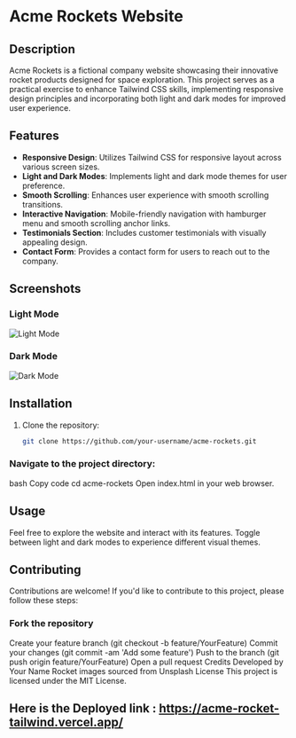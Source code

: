 # Acme Rockets Website

## Description
Acme Rockets is a fictional company website showcasing their innovative rocket products designed for space exploration. This project serves as a practical exercise to enhance Tailwind CSS skills, implementing responsive design principles and incorporating both light and dark modes for improved user experience.

## Features
- **Responsive Design**: Utilizes Tailwind CSS for responsive layout across various screen sizes.
- **Light and Dark Modes**: Implements light and dark mode themes for user preference.
- **Smooth Scrolling**: Enhances user experience with smooth scrolling transitions.
- **Interactive Navigation**: Mobile-friendly navigation with hamburger menu and smooth scrolling anchor links.
- **Testimonials Section**: Includes customer testimonials with visually appealing design.
- **Contact Form**: Provides a contact form for users to reach out to the company.

## Screenshots
### Light Mode
![Light Mode](![LightMode](https://github.com/AishMishra001/Acme_Rocket_Tailwind/assets/124676576/2e2ba629-9848-4917-b2dd-70fe35b966ad)
)

### Dark Mode
![Dark Mode](![DarkMode](https://github.com/AishMishra001/Acme_Rocket_Tailwind/assets/124676576/b10b618b-d627-4ed3-91d5-33e4ecfefc0b)
)

## Installation
1. Clone the repository:
   ```bash
   git clone https://github.com/your-username/acme-rockets.git
### Navigate to the project directory:
bash
Copy code
cd acme-rockets
Open index.html in your web browser.
## Usage
Feel free to explore the website and interact with its features. Toggle between light and dark modes to experience different visual themes.

## Contributing
Contributions are welcome! If you'd like to contribute to this project, please follow these steps:

### Fork the repository
Create your feature branch (git checkout -b feature/YourFeature)
Commit your changes (git commit -am 'Add some feature')
Push to the branch (git push origin feature/YourFeature)
Open a pull request
Credits
Developed by Your Name
Rocket images sourced from Unsplash
License
This project is licensed under the MIT License.

## Here is the Deployed link : https://acme-rocket-tailwind.vercel.app/
